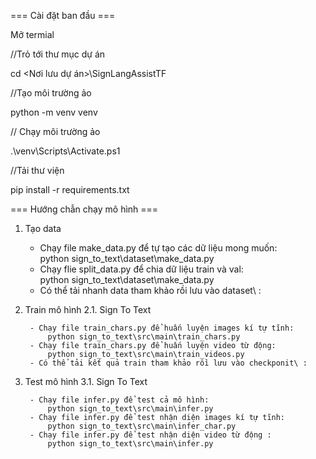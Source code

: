 === Cài đặt ban đầu ===

Mở termial

//Trỏ tới thư mục dự án

cd <Nơi lưu dự án>\SignLangAssistTF

//Tạo môi trường ảo

python -m venv venv

// Chạy môi trường ảo

.\venv\Scripts\Activate.ps1 

//Tải thư viện 

pip install -r requirements.txt

=== Hướng chẫn chạy mô hình ===

1. Tạo data
    - Chạy file make_data.py để tự tạo các dữ liệu mong muốn:   
        python sign_to_text\dataset\make_data.py
    - Chạy flie split_data.py để chia dữ liệu train và val:     
        python sign_to_text\dataset\make_data.py
    - Có thể tải nhanh data tham khảo rồi lưu vào dataset\ :


2. Train mô hình
    2.1. Sign To Text
   
        - Chạy file train_chars.py để huấn luyện images kí tự tĩnh:     
            python sign_to_text\src\main\train_chars.py
        - Chạy file train_chars.py để huấn luyện video từ động:         
            python sign_to_text\src\main\train_videos.py
        - Có thể tải kết quả train tham khảo rồi lưu vào checkponit\ :

4. Test mô hình
    3.1. Sign To Text
   
        - Chạy file infer.py để test cả mô hình: 
            python sign_to_text\src\main\infer.py
        - Chạy file infer.py để test nhận diện images kí tự tĩnh: 
            python sign_to_text\src\main\infer_char.py
        - Chạy file infer.py để test nhận diện video từ động : 
            python sign_to_text\src\main\infer.py

